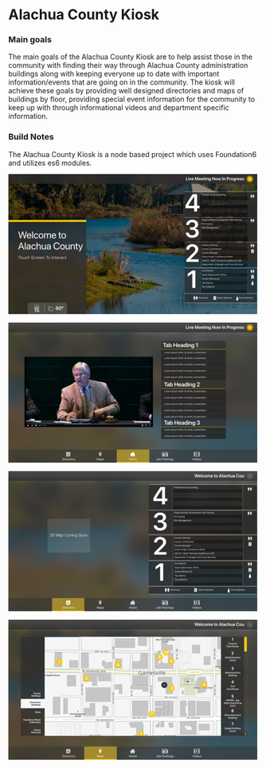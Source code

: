 # Alachua County Kiosk

###  Main goals
The main goals of the Alachua County Kiosk are to help assist those in the community with finding their way through Alachua County administration buildings along with keeping everyone up to date with important information/events that are going on in the community. The kiosk will achieve these goals by providing well designed directories and maps of buildings by floor, providing special event information for the community to keep up with through informational videos and department specific information.

### Build Notes
The Alachua County Kiosk is a node based project which uses Foundation6 and utilizes es6 modules.

![alt text][screensaver]

[screensaver]: foundation-site/FoundationKiosk/src/assets/img/screensaver.png "Screen Saver for Read Me"

![alt text][home]

[home]: foundation-site/FoundationKiosk/src/assets/img/home-kiosk.png "Home Screen for Read Me"

![alt text][directory]

[directory]: foundation-site/FoundationKiosk/src/assets/img/directory-kiosk.png "Directory for Read Me"

![alt text][maps]

[maps]: foundation-site/FoundationKiosk/src/assets/img/maps-kiosk.png "Map for Read Me"